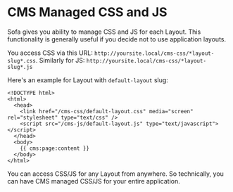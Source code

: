# CMS Managed CSS and JS

Sofa gives you ability to manage CSS and JS for each Layout. This functionality is generally useful if you decide not to use application layouts.

You access CSS via this URL: `http://yoursite.local/cms-css/*layout-slug*.css`. Similarly for JS: `http://yoursite.local/cms-css/*layout-slug*.js`

Here's an example for Layout with `default-layout` slug:

    <!DOCTYPE html>
    <html>
      <head>
        <link href="/cms-css/default-layout.css" media="screen" rel="stylesheet" type="text/css" />
        <script src="/cms-js/default-layout.js" type="text/javascript"></script>
      </head>
      <body>
        {{ cms:page:content }}
      </body>
    </html>
    
You can access CSS/JS for any Layout from anywhere. So technically, you can have CMS managed CSS/JS for your entire application.
